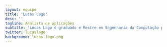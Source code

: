 ```yaml
---
layout: equipe
title: 'Lucas Lago'
desc: ''
tagline: Analista de aplicações
subtitle: 'Lucas Lago é graduado e Mestre em Engenharia da Computação pela Escola Politécnica. Abandonou o desenvolvimento de software para se arriscar no jornalismo e vivenciou seu primeiro passaralho. Desenvolve projetos de código aberto com foco em transparência e combate a desinformação. No VOLT/Núcleo é palpiteiro freelancer.'
twitter: lucaslago
background: lucas-lago.png
---
```

